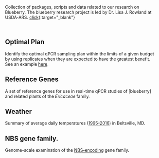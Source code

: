 Collection of packages, scripts and data related to our research on Blueberry. The blueberry research project is led by Dr. Lisa J. Rowland at USDA-ARS. [click](http://www.ars.usda.gov/pandp/people/people.htm?personid=4849){:target="_blank"}

<br>

## Optimal Plan  
Identify the optimal qPCR sampling plan within the limits of a given budget by using replicates when they are expected to have the greatest benefit. See an example [here](). 

## Reference Genes  
A set of reference genes for use in real-time qPCR studies of [blueberry] and related plants of the *Ericaceae* family.

## Weather
Summary of average daily temperatures ([1995-2016]()) in Beltsville, MD. 

## NBS gene family.
Genome-scale examination of the [NBS-encoding]() gene family.
